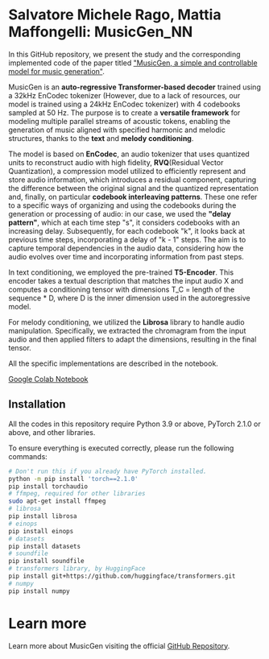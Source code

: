 # Salvatore Michele Rago, Mattia Maffongelli: MusicGen_NN
In this GitHub repository, we present the study and the corresponding implemented code of the paper titled ["MusicGen, a simple and controllable model for music generation"](https://arxiv.org/abs/2306.05284).

MusicGen is an **auto-regressive Transformer-based decoder** trained using a 32kHz EnCodec tokenizer (However, due to a lack of resources, our model is trained using a 24kHz EnCodec tokenizer) with 4 codebooks sampled at 50 Hz.
The purpose is to create a **versatile framework** for modeling multiple parallel streams of acoustic tokens, enabling the generation of music aligned with specified harmonic and melodic structures, thanks to the **text** and **melody conditioning**. 

The model is based on **EnCodec**, an audio tokenizer that uses quantized units to reconstruct audio with high fidelity, **RVQ**(Residual Vector Quantization), a compression model utilized to efficiently represent and store audio information, which introduces a residual component, capturing the difference between the original signal and the quantized representation and, finally, on particular **codebook interleaving patterns**. These one refer to a specific ways of organizing and using the codebooks during the generation or processing of audio: in our case, we used the **"delay pattern"**, which at each time step "s", it considers codebooks with an increasing delay. Subsequently, for each codebook "k", it looks back at previous time steps, incorporating a delay of "k - 1" steps. The aim is to capture temporal dependencies in the audio data, considering how the audio evolves over time and incorporating information from past steps.

In text conditioning, we employed the pre-trained **T5-Encoder**. This encoder takes a textual description that matches the input audio X and computes a conditioning tensor with dimensions T_C = length of the sequence * D, where D is the inner dimension used in the autoregressive model.

For melody conditioning, we utilized the **Librosa** library to handle audio manipulation. Specifically, we extracted the chromagram from the input audio and then applied filters to adapt the dimensions, resulting in the final tensor.

All the specific implementations are described in the notebook.

[Google Colab Notebook](https://colab.research.google.com/drive/1I6lvaCnEkBErb19yE64xF93MJeZnO5OM?usp=sharing)

## Installation

All the codes in this repository require Python 3.9 or above, PyTorch 2.1.0 or above, and other libraries. 

To ensure everything is executed correctly, please run the following commands:

```bash
# Don't run this if you already have PyTorch installed.
python -m pip install 'torch==2.1.0'
pip install torchaudio
# ffmpeg, required for other libraries
sudo apt-get install ffmpeg
# librosa
pip install librosa
# einops
pip install einops
# datasets
pip install datasets
# soundfile
pip install soundfile
# transformers library, by HuggingFace
pip install git+https://github.com/huggingface/transformers.git
# numpy
pip install numpy
```

# Learn more
Learn more about MusicGen visiting the official [GitHub Repository](https://github.com/facebookresearch/audiocraft/tree/main).
